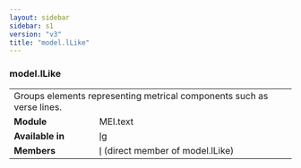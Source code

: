 ```yaml
---
layout: sidebar
sidebar: s1
version: "v3"
title: "model.lLike"
---
```

<div class="classSpec model">
   <h3 id="model.lLike">model.lLike</h3>
   <table class="wovenodd">
      <tr>
         <td colspan="2" class="wovenodd-col2">Groups elements representing metrical components such as verse lines.</td>
      </tr>
      <tr>
         <td class="wovenodd-col1"><strong>Module</strong></td>
         <td class="wovenodd-col2">MEI.text</td>
      </tr>
      <tr>
         <td class="wovenodd-col1"><strong>Available in</strong></td>
         <td class="wovenodd-col2">
            <div class="parent">
               <div><a class="link_odd_elementSpec" href="{{ site.baseurl }}/{{ page.version }}/elements/lg.html">lg</a></div>
            </div>
         </td>
      </tr>
      <tr>
         <td class="wovenodd-col1"><strong>Members</strong></td>
         <td class="wovenodd-col2">
            <div class="parent">
               <div><a class="link_odd_elementSpec" href="{{ site.baseurl }}/{{ page.version }}/elements/l.html">l</a> (direct member of model.lLike)
               </div>
            </div>
         </td>
      </tr>
   </table>
</div>